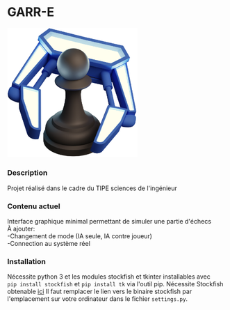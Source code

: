 # GARR-E

<img src="logoarmgrade.png" alt="drawing" width="300"/>

### Description
Projet réalisé dans le cadre du TIPE sciences de l'ingénieur

### Contenu actuel
Interface graphique minimal permettant de simuler une partie d'échecs  
À ajouter:  
-Changement de mode (IA seule, IA contre joueur)  
-Connection au système réel

### Installation
Nécessite python 3 et les modules stockfish et tkinter
installables avec  
```pip install stockfish``` et ```pip install tk``` via l'outil pip.
Nécessite Stockfish obtenable [ici](https://stockfishchess.org/download/)
Il faut remplacer le lien vers le binaire stockfish par l'emplacement sur votre ordinateur dans le fichier `settings.py`.
